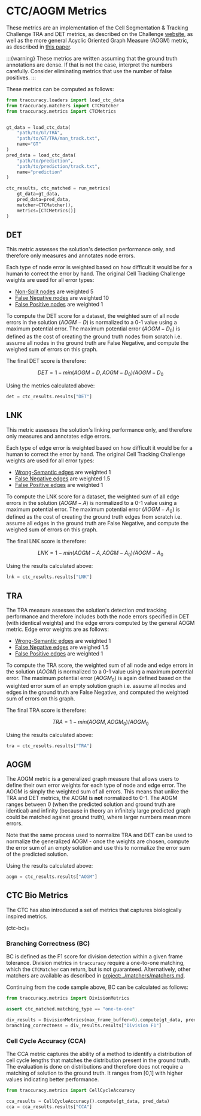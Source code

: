 # CTC/AOGM Metrics

These metrics are an implementation of the Cell Segmentation & Tracking Challenge TRA and DET metrics,
as described on the Challenge [website](http://celltrackingchallenge.net/evaluation-methodology/),
as well as the more general Acyclic Oriented Graph Measure (AOGM) metric, as described in [this
paper](https://journals.plos.org/plosone/article/file?id=10.1371/journal.pone.0144959&type=printable).

:::{warning}
These metrics are written assuming that the ground truth annotations are dense. If that is not the case, interpret the numbers carefully. Consider eliminating metrics that use the number of false positives.
:::

These metrics can be computed as follows:
```python
from traccuracy.loaders import load_ctc_data
from traccuracy.matchers import CTCMatcher
from traccuracy.metrics import CTCMetrics


gt_data = load_ctc_data(
    "path/to/GT/TRA",
    "path/to/GT/TRA/man_track.txt",
    name="GT"
)
pred_data = load_ctc_data(
    "path/to/prediction",
    "path/to/prediction/track.txt",
    name="prediction"
)

ctc_results, ctc_matched = run_metrics(
    gt_data=gt_data,
    pred_data=pred_data,
    matcher=CTCMatcher(),
    metrics=[CTCMetrics()]
)
```

## DET

This metric assesses the solution's detection performance only, and therefore only measures
and annotates node errors.

Each type of node error is weighted based on how difficult it would be for a human to correct
the error by hand. The original Cell Tracking Challenge weights are used for all error types:

- [Non-Split nodes](ctc-node-ns) are weighted 5
- [False Negative nodes](ctc-node-fn) are weighted 10
- [False Positive nodes](ctc-node-fp) are weighted 1

To compute the DET score for a dataset, the weighted sum of all node errors in the solution ($AOGM-D$)
is normalized to a 0-1 value using a maximum potential error. The maximum potential error
($AOGM-D_{0}$) is defined as the cost of creating the ground truth nodes from scratch i.e. assume all
nodes in the ground truth are False Negative, and compute the weighed sum of errors
on this graph.

The final DET score is therefore:

$$
DET = 1 - min(AOGM-D, AOGM-D_{0}) / AOGM-D_{0}
$$

Using the metrics calculated above:

```python
det = ctc_results.results["DET"]
```

## LNK

This metric assesses the solution's linking performance only, and therefore only measures
and annotates edge errors.

Each type of edge error is weighted based on how difficult it would be for a human to correct
the error by hand. The original Cell Tracking Challenge weights are used for all error types:

- [Wrong-Semantic edges](ctc-edge-ws) are weighted 1
- [False Negative edges](ctc-edge-fn) are weighted 1.5
- [False Positive edges](ctc-edge-fp) are weighted 1

To compute the LNK score for a dataset, the weighted sum of all edge errors in the solution ($AOGM-A$)
is normalized to a 0-1 value using a maximum potential error. The maximum potential error
($AOGM-A_{0}$) is defined as the cost of creating the ground truth edges from scratch i.e. assume all
edges in the ground truth are False Negative, and compute the weighed sum of errors
on this graph.

The final LNK score is therefore:

$$
LNK = 1 - min(AOGM-A, AOGM-A_{0}) / AOGM-A_{0}
$$

Using the results calculated above:

```python
lnk = ctc_results.results["LNK"]
```

## TRA

The TRA measure assesses the solution's detection *and* tracking performance and therefore
includes both the node errors specified in DET (with identical weights) and the edge errors
computed by the general AOGM metric. Edge error weights are as follows:

- [Wrong-Semantic edges](ctc-edge-ws) are weighted 1
- [False Negative edges](ctc-edge-fn) are weighed 1.5
- [False Positive edges](ctc-edge-fp) are weighted 1

To compute the TRA score, the weighted sum of all node and edge errors in the solution ($AOGM$)
is normalized to a 0-1 value using a maximum potential error. The maximum potential error ($AOGM_{0}$) is again
defined based on the weighted error sum of an empty solution graph i.e. assume all nodes and edges in the ground truth
are False Negative, and computed the weighted sum of errors on this graph.

The final TRA score is therefore:

$$
TRA = 1 - min(AOGM, AOGM_{0}) / AOGM_{0}
$$

Using the results calculated above:

```python
tra = ctc_results.results["TRA"]
```

## AOGM

The AOGM metric is a generalized graph measure that allows users to define their own
error weights for each type of node and edge error. The AOGM is simply the
weighted sum of all errors. This means that unlike the TRA and DET metrics,
the AOGM is **not** normalized to 0-1. The AOGM ranges between 0 (when
the predicted solution and ground truth are identical) and infinity (because in theory
an infinitely large predicted graph could be matched against ground truth), where
larger numbers mean more errors.

Note that the same process used to normalize TRA and DET can be used to normalize the
generalized AOGM - once the weights are chosen, compute the error sum of an empty solution
and use this to normalize the error sum of the predicted solution.

Using the results calculated above:

```python
aogm = ctc_results.results["AOGM"]
```

## CTC Bio Metrics

The CTC has also introduced a set of metrics that captures biologically inspired metrics. 

(ctc-bc)=
### Branching Correctness (BC)

BC is defined as the F1 score for division detection within a given frame tolerance. Division metrics in `traccuracy` require a one-to-one matching, which the `CTCMatcher` can return, but is not guaranteed. Alternatively, other matchers are available as described in <project:../matchers/matchers.md>.

Continuing from the code sample above, BC can be calculated as follows:

```python
from traccuracy.metrics import DivisionMetrics

assert ctc_matched.matching_type == "one-to-one"

div_results = DivisionMetrics(max_frame_buffer=0).compute(gt_data, pred_data)
branching_correctness = div_results.results["Division F1"]
```

### Cell Cycle Accuracy (CCA)

The CCA metric captures the ability of a method to identify a distribution of cell
cycle lengths that matches the distribution present in the ground truth. The evaluation
is done on distributions and therefore does not require a matching of solution to the
ground truth. It ranges from [0,1] with higher values indicating better performance.

```python
from traccuracy.metrics import CellCycleAccuracy

cca_results = CellCycleAccuracy().compute(gt_data, pred_data)
cca = cca_results.results["CCA"]
```